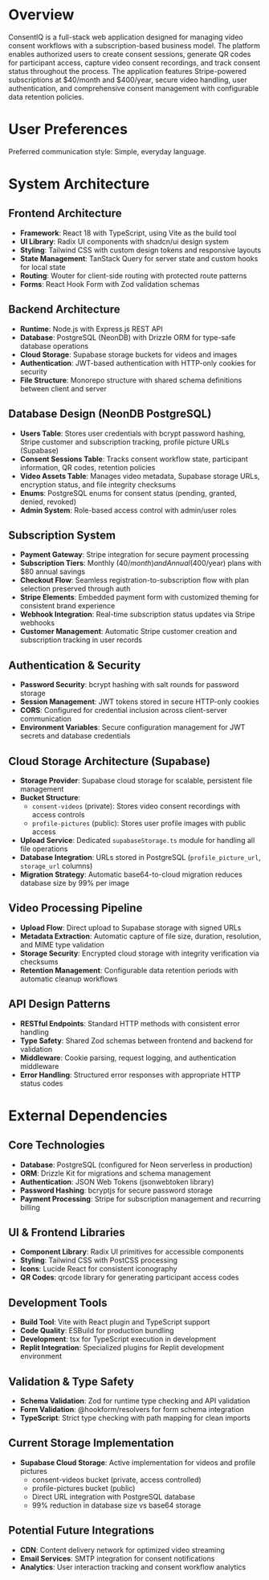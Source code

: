 # Overview

ConsentIQ is a full-stack web application designed for managing video consent workflows with a subscription-based business model. The platform enables authorized users to create consent sessions, generate QR codes for participant access, capture video consent recordings, and track consent status throughout the process. The application features Stripe-powered subscriptions at $40/month and $400/year, secure video handling, user authentication, and comprehensive consent management with configurable data retention policies.

# User Preferences

Preferred communication style: Simple, everyday language.

# System Architecture

## Frontend Architecture
- **Framework**: React 18 with TypeScript, using Vite as the build tool
- **UI Library**: Radix UI components with shadcn/ui design system
- **Styling**: Tailwind CSS with custom design tokens and responsive layouts
- **State Management**: TanStack Query for server state and custom hooks for local state
- **Routing**: Wouter for client-side routing with protected route patterns
- **Forms**: React Hook Form with Zod validation schemas

## Backend Architecture
- **Runtime**: Node.js with Express.js REST API
- **Database**: PostgreSQL (NeonDB) with Drizzle ORM for type-safe database operations
- **Cloud Storage**: Supabase storage buckets for videos and images
- **Authentication**: JWT-based authentication with HTTP-only cookies for security
- **File Structure**: Monorepo structure with shared schema definitions between client and server

## Database Design (NeonDB PostgreSQL)
- **Users Table**: Stores user credentials with bcrypt password hashing, Stripe customer and subscription tracking, profile picture URLs (Supabase)
- **Consent Sessions Table**: Tracks consent workflow state, participant information, QR codes, retention policies
- **Video Assets Table**: Manages video metadata, Supabase storage URLs, encryption status, and file integrity checksums
- **Enums**: PostgreSQL enums for consent status (pending, granted, denied, revoked)
- **Admin System**: Role-based access control with admin/user roles

## Subscription System
- **Payment Gateway**: Stripe integration for secure payment processing
- **Subscription Tiers**: Monthly ($40/month) and Annual ($400/year) plans with $80 annual savings
- **Checkout Flow**: Seamless registration-to-subscription flow with plan selection preserved through auth
- **Stripe Elements**: Embedded payment form with customized theming for consistent brand experience
- **Webhook Integration**: Real-time subscription status updates via Stripe webhooks
- **Customer Management**: Automatic Stripe customer creation and subscription tracking in user records

## Authentication & Security
- **Password Security**: bcrypt hashing with salt rounds for password storage
- **Session Management**: JWT tokens stored in secure HTTP-only cookies
- **CORS**: Configured for credential inclusion across client-server communication
- **Environment Variables**: Secure configuration management for JWT secrets and database credentials

## Cloud Storage Architecture (Supabase)
- **Storage Provider**: Supabase cloud storage for scalable, persistent file management
- **Bucket Structure**: 
  - `consent-videos` (private): Stores video consent recordings with access controls
  - `profile-pictures` (public): Stores user profile images with public access
- **Upload Service**: Dedicated `supabaseStorage.ts` module for handling all file operations
- **Database Integration**: URLs stored in PostgreSQL (`profile_picture_url`, `storage_url` columns)
- **Migration Strategy**: Automatic base64-to-cloud migration reduces database size by 99% per image

## Video Processing Pipeline
- **Upload Flow**: Direct upload to Supabase storage with signed URLs
- **Metadata Extraction**: Automatic capture of file size, duration, resolution, and MIME type validation
- **Storage Security**: Encrypted cloud storage with integrity verification via checksums
- **Retention Management**: Configurable data retention periods with automatic cleanup workflows

## API Design Patterns
- **RESTful Endpoints**: Standard HTTP methods with consistent error handling
- **Type Safety**: Shared Zod schemas between frontend and backend for validation
- **Middleware**: Cookie parsing, request logging, and authentication middleware
- **Error Handling**: Structured error responses with appropriate HTTP status codes

# External Dependencies

## Core Technologies
- **Database**: PostgreSQL (configured for Neon serverless in production)
- **ORM**: Drizzle Kit for migrations and schema management
- **Authentication**: JSON Web Tokens (jsonwebtoken library)
- **Password Hashing**: bcryptjs for secure password storage
- **Payment Processing**: Stripe for subscription management and recurring billing

## UI & Frontend Libraries
- **Component Library**: Radix UI primitives for accessible components
- **Styling**: Tailwind CSS with PostCSS processing
- **Icons**: Lucide React for consistent iconography
- **QR Codes**: qrcode library for generating participant access codes

## Development Tools
- **Build Tool**: Vite with React plugin and TypeScript support
- **Code Quality**: ESBuild for production bundling
- **Development**: tsx for TypeScript execution in development
- **Replit Integration**: Specialized plugins for Replit development environment

## Validation & Type Safety
- **Schema Validation**: Zod for runtime type checking and API validation
- **Form Validation**: @hookform/resolvers for form schema integration
- **TypeScript**: Strict type checking with path mapping for clean imports

## Current Storage Implementation
- **Supabase Cloud Storage**: Active implementation for videos and profile pictures
  - consent-videos bucket (private, access controlled)
  - profile-pictures bucket (public)
  - Direct URL integration with PostgreSQL database
  - 99% reduction in database size vs base64 storage

## Potential Future Integrations
- **CDN**: Content delivery network for optimized video streaming
- **Email Services**: SMTP integration for consent notifications
- **Analytics**: User interaction tracking and consent workflow analytics